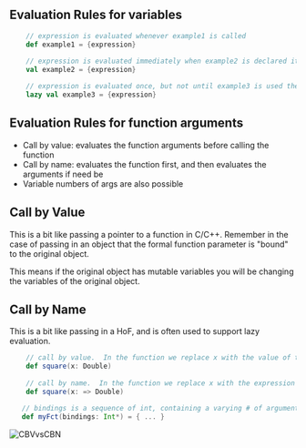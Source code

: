## Evaluation Rules for variables

<!-- code -->
```scala
    // expression is evaluated whenever example1 is called
    def example1 = {expression}      
    
    // expression is evaluated immediately when example2 is declared its value copied once
    val example2 = {expression}

    // expression is evaluated once, but not until example3 is used the first time     
    lazy val example3 = {expression} 
```


## Evaluation Rules for function arguments

- Call by value: evaluates the function arguments before calling the function
- Call by name: evaluates the function first, and then evaluates the arguments if need be
- Variable numbers of args are also possible

## Call by Value
This is a bit like passing a pointer to a function in C/C++.  Remember in the case of passing
in an object that the formal function parameter is "bound" to the original object.

This means if the original object has mutable variables you will be changing the variables
of the original object.

## Call by Name
This is a bit like passing in a HoF, and is often used to support lazy evaluation.

<!-- code -->
```scala
    // call by value.  In the function we replace x with the value of the expression passed after evaluation
    def square(x: Double)
 
    // call by name.  In the function we replace x with the expression itself that we passed in.
    def square(x: => Double)

   // bindings is a sequence of int, containing a varying # of arguments 
   def myFct(bindings: Int*) = { ... } 
```


![CBVvsCBN](./imgs/rtjvmCBVvsCBN.png) 
